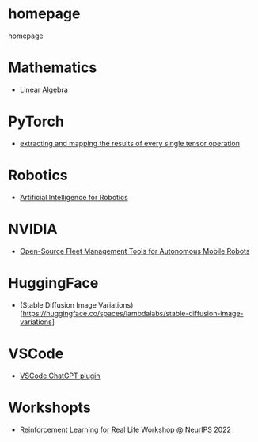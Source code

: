 # homepage
homepage

# Mathematics
* [Linear Algebra](https://www.youtube.com/watch?v=fNk_zzaMoSs&list=PLZHQObOWTQDPD3MizzM2xVFitgF8hE_ab&index=1)

# PyTorch
* [extracting and mapping the results of every single tensor operation](https://github.com/johnmarktaylor91/torchlens)

# Robotics
* [Artificial Intelligence for Robotics](https://learn.udacity.com/courses/cs373)

# NVIDIA
* [Open-Source Fleet Management Tools for Autonomous Mobile Robots](https://developer.nvidia.com/blog/open-source-fleet-management-tools-for-autonomous-mobile-robots/)

# HuggingFace
* (Stable Diffusion Image Variations)[https://huggingface.co/spaces/lambdalabs/stable-diffusion-image-variations]

# VSCode
* [VSCode ChatGPT plugin](https://github.com/mpociot/chatgpt-vscode)

# Workshopts
* [Reinforcement Learning for Real Life Workshop @ NeurIPS 2022](https://sites.google.com/view/RL4RealLife)
